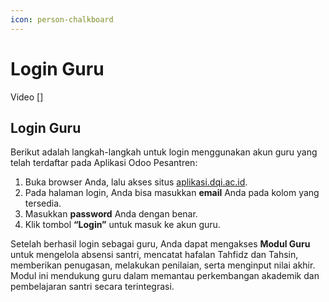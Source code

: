 ```yaml
---
icon: person-chalkboard
---
```


# Login Guru

Video \[]

## Login Guru

Berikut adalah langkah-langkah untuk login menggunakan akun guru yang telah terdaftar pada Aplikasi Odoo Pesantren:&#x20;

1. Buka browser Anda, lalu akses situs [aplikasi.dqi.ac.id](https://aplikasi.dqi.ac.id/).
2. Pada halaman login, Anda bisa masukkan **email** Anda pada kolom yang tersedia.
3. Masukkan **password** Anda dengan benar.
4. Klik tombol **“Login”** untuk masuk ke akun guru.

Setelah berhasil login sebagai guru, Anda dapat mengakses **Modul Guru** untuk mengelola absensi santri, mencatat hafalan Tahfidz dan Tahsin, memberikan penugasan, melakukan penilaian, serta menginput nilai akhir. Modul ini mendukung guru dalam memantau perkembangan akademik dan pembelajaran santri secara terintegrasi.
